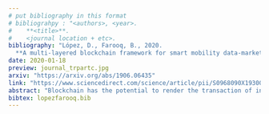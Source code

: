 ```yaml
---
# put bibliography in this format
# bibliograhpy : "<authors>, <year>.
#    **<title>**.
#    <journal location + etc>.
bibliography: "López, D., Farooq, B., 2020.
  **A multi-layered blockchain framework for smart mobility data-markets**. Transportation Research Part C: Emerging Technologies." # surround Title with **<title>**
date: 2020-01-18
preview: journal_trpartc.jpg
arxiv: "https://arxiv.org/abs/1906.06435"
link: "https://www.sciencedirect.com/science/article/pii/S0968090X19300361"
abstract: "Blockchain has the potential to render the transaction of information more secure and transparent. Nowadays, transportation data are shared across multiple entities using heterogeneous mediums, from paper collected data to smartphone. Most of this data are stored in central servers that are susceptible to hacks. In some cases shady actors who may have access to such sources, share the mobility data with unwanted third parties. A multi-layered Blockchain framework for Smart Mobility Data-market (BSMD) is presented for addressing the associated privacy, security, management, and scalability challenges. Each participant shares their encrypted data to the blockchain network and can transact information with other participants as long as both parties agree to the transaction rules issued by the owner of the data. Data ownership, transparency, auditability and access control are the core principles of the proposed blockchain for smart mobility data-market. In a case study of real-time mobility data sharing, we demonstrate the performance of BSMD on a 370 nodes blockchain running on heterogeneous and geographicallyseparated devices communicating on a physical network. We also demonstrate how BSMD ensures the cybersecurity and privacy of individual by safeguarding against spoofing and message interception attacks and providing information access management control."
bibtex: lopezfarooq.bib
---
```

